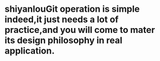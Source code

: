 # shiyanlouGit operation is simple indeed,it just needs a lot of practice,and you will come to mater its design philosophy in real application.
